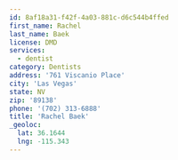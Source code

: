 ```yaml
---
id: 8af18a31-f42f-4a03-881c-d6c544b4ffed
first_name: Rachel
last_name: Baek
license: DMD
services:
  - dentist
category: Dentists
address: '761 Viscanio Place'
city: 'Las Vegas'
state: NV
zip: '89138'
phone: '(702) 313-6888'
title: 'Rachel Baek'
_geoloc:
  lat: 36.1644
  lng: -115.343
---
```

